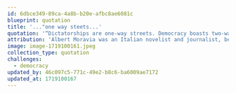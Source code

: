 ```yaml
---
id: 6dbce349-89ca-4a8b-b20e-afbc8ae6081c
blueprint: quotation
title: '..."one way steets...'
quotation: '“Dictatorships are one-way streets. Democracy boasts two-way traffic.”'
attribution: 'Albert Moravia was an Italian novelist and journalist, best known for his debut novel Gli indifferenti and for the anti-fascist novel Il Conformista.'
image: image-1719100161.jpeg
collection_type: quotation
challenges:
  - democracy
updated_by: 46c097c5-771c-49e2-b8c6-ba6009ae7172
updated_at: 1719100167
---
```

